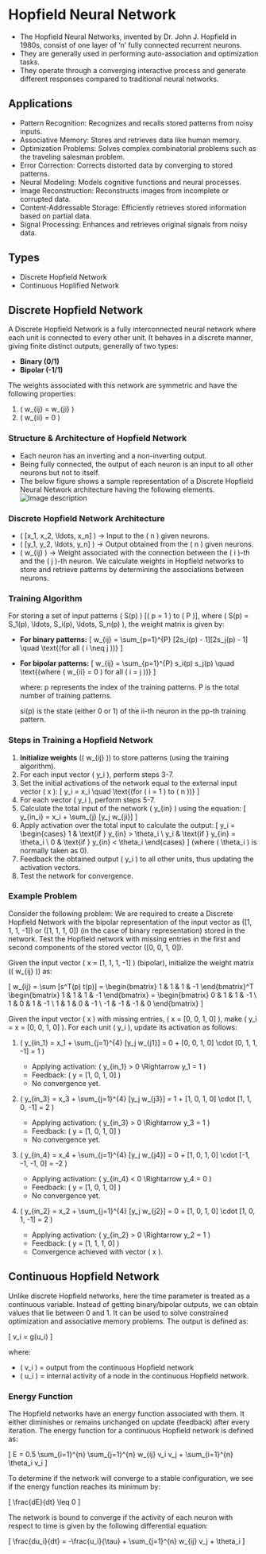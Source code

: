 # Hopfield Neural Network

- The Hopfield Neural Networks, invented by Dr. John J. Hopfield in 1980s, consist of one layer of ‘n’ fully connected recurrent neurons. 
- They are generally used in performing auto-association and optimization tasks. 
- They operate through a converging interactive process and generate different responses compared to traditional neural networks.

## Applications
- Pattern Recognition: Recognizes and recalls stored patterns from noisy inputs.
- Associative Memory: Stores and retrieves data like human memory.
- Optimization Problems: Solves complex combinatorial problems such as the traveling salesman problem.
- Error Correction: Corrects distorted data by converging to stored patterns.
- Neural Modeling: Models cognitive functions and neural processes.
- Image Reconstruction: Reconstructs images from incomplete or corrupted data.
- Content-Addressable Storage: Efficiently retrieves stored information based on partial data.
- Signal Processing: Enhances and retrieves original signals from noisy data.

## Types
- Discrete Hopfield Network
- Continuous Hoplified Network

## Discrete Hopfield Network

A Discrete Hopfield Network is a fully interconnected neural network where each unit is connected to every other unit. It behaves in a discrete manner, giving finite distinct outputs, generally of two types:

- **Binary (0/1)**
- **Bipolar (-1/1)**

The weights associated with this network are symmetric and have the following properties:

1. \( w_{ij} = w_{ji} \)
2. \( w_{ii} = 0 \)

### Structure & Architecture of Hopfield Network

- Each neuron has an inverting and a non-inverting output.
- Being fully connected, the output of each neuron is an input to all other neurons but not to itself.
- The below figure shows a sample representation of a Discrete Hopfield Neural Network architecture having the following elements.
  <image src="hoplified.webp" alt="Image description">


### Discrete Hopfield Network Architecture

- \( [x_1, x_2, \ldots, x_n] \) -> Input to the \( n \) given neurons.
- \( [y_1, y_2, \ldots, y_n] \) -> Output obtained from the \( n \) given neurons.
- \( w_{ij} \) -> Weight associated with the connection between the \( i \)-th and the \( j \)-th neuron.
We calculate weights in Hopfield networks to store and retrieve patterns by determining the associations between neurons.

### Training Algorithm

For storing a set of input patterns \( S(p) \) [\( p = 1 \) to \( P \)], where \( S(p) = S_1(p), \ldots, S_i(p), \ldots, S_n(p) \), the weight matrix is given by:

- **For binary patterns:**
  \[
  w_{ij} = \sum_{p=1}^{P} [2s_i(p) - 1][2s_j(p) - 1] \quad \text{(for all \( i \neq j \))}
  \]

- **For bipolar patterns:**
  \[
  w_{ij} = \sum_{p=1}^{P} s_i(p) s_j(p) \quad \text{(where \( w_{ii} = 0 \) for all \( i = j \))}
  \]

  where:
    p represents the index of the training patterns.
    P is the total number of training patterns.

    si​(p) is the state (either 0 or 1) of the ii-th neuron in the pp-th training pattern.

### Steps in Training a Hopfield Network

1. **Initialize weights** (\( w_{ij} \)) to store patterns (using the training algorithm).
2. For each input vector \( y_i \), perform steps 3-7.
3. Set the initial activations of the network equal to the external input vector \( x \):
   \[
   y_i = x_i \quad \text{(for \( i = 1 \) to \( n \))}
   \]
4. For each vector \( y_i \), perform steps 5-7.
5. Calculate the total input of the network \( y_{in} \) using the equation:
   \[
   y_{in_i} = x_i + \sum_{j} [y_j w_{ji}]
   \]
6. Apply activation over the total input to calculate the output:
   \[
   y_i = 
   \begin{cases} 
   1 & \text{if } y_{in} > \theta_i \\
   y_i & \text{if } y_{in} = \theta_i \\
   0 & \text{if } y_{in} < \theta_i 
   \end{cases}
   \]
   (where \( \theta_i \) is normally taken as 0).
7. Feedback the obtained output \( y_i \) to all other units, thus updating the activation vectors.
8. Test the network for convergence.

### Example Problem

Consider the following problem: We are required to create a Discrete Hopfield Network with the bipolar representation of the input vector as \([1, 1, 1, -1]\) or \([1, 1, 1, 0]\) (in the case of binary representation) stored in the network. Test the Hopfield network with missing entries in the first and second components of the stored vector \([0, 0, 1, 0]\).

Given the input vector \( x = [1, 1, 1, -1] \) (bipolar), initialize the weight matrix (\( w_{ij} \)) as:

\[
w_{ij} = \sum [s^T(p) t(p)] = \begin{bmatrix} 1 & 1 & 1 & -1 \end{bmatrix}^T \begin{bmatrix} 1 & 1 & 1 & -1 \end{bmatrix} = 
\begin{bmatrix} 
0 & 1 & 1 & -1 \\ 
1 & 0 & 1 & -1 \\ 
1 & 1 & 0 & -1 \\ 
-1 & -1 & -1 & 0 
\end{bmatrix}
\]

Given the input vector \( x \) with missing entries, \( x = [0, 0, 1, 0] \), make \( y_i = x = [0, 0, 1, 0] \). For each unit \( y_i \), update its activation as follows:

1. \( y_{in_1} = x_1 + \sum_{j=1}^{4} [y_j w_{j1}] = 0 + [0, 0, 1, 0] \cdot [0, 1, 1, -1] = 1 \)
   - Applying activation: \( y_{in_1} > 0 \Rightarrow y_1 = 1 \)
   - Feedback: \( y = [1, 0, 1, 0] \)
   - No convergence yet.

2. \( y_{in_3} = x_3 + \sum_{j=1}^{4} [y_j w_{j3}] = 1 + [1, 0, 1, 0] \cdot [1, 1, 0, -1] = 2 \)
   - Applying activation: \( y_{in_3} > 0 \Rightarrow y_3 = 1 \)
   - Feedback: \( y = [1, 0, 1, 0] \)
   - No convergence yet.

3. \( y_{in_4} = x_4 + \sum_{j=1}^{4} [y_j w_{j4}] = 0 + [1, 0, 1, 0] \cdot [-1, -1, -1, 0] = -2 \)
   - Applying activation: \( y_{in_4} < 0 \Rightarrow y_4 = 0 \)
   - Feedback: \( y = [1, 0, 1, 0] \)
   - No convergence yet.

4. \( y_{in_2} = x_2 + \sum_{j=1}^{4} [y_j w_{j2}] = 0 + [1, 0, 1, 0] \cdot [1, 0, 1, -1] = 2 \)
   - Applying activation: \( y_{in_2} > 0 \Rightarrow y_2 = 1 \)
   - Feedback: \( y = [1, 1, 1, 0] \)
   - Convergence achieved with vector \( x \).

## Continuous Hopfield Network

Unlike discrete Hopfield networks, here the time parameter is treated as a continuous variable. Instead of getting binary/bipolar outputs, we can obtain values that lie between 0 and 1. It can be used to solve constrained optimization and associative memory problems. The output is defined as:

\[
v_i = g(u_i)
\]

where:
- \( v_i \) = output from the continuous Hopfield network
- \( u_i \) = internal activity of a node in the continuous Hopfield network.

### Energy Function

The Hopfield networks have an energy function associated with them. It either diminishes or remains unchanged on update (feedback) after every iteration. The energy function for a continuous Hopfield network is defined as:

\[
E = 0.5 \sum_{i=1}^{n} \sum_{j=1}^{n} w_{ij} v_i v_j + \sum_{i=1}^{n} \theta_i v_i
\]

To determine if the network will converge to a stable configuration, we see if the energy function reaches its minimum by:

\[
\frac{dE}{dt} \leq 0
\]

The network is bound to converge if the activity of each neuron with respect to time is given by the following differential equation:

\[
\frac{du_i}{dt} = -\frac{u_i}{\tau} + \sum_{j=1}^{n} w_{ij} v_j + \theta_i
\]
